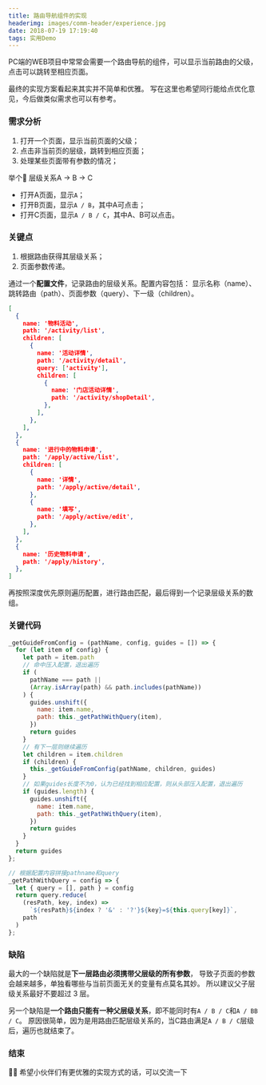 ```yaml
---
title: 路由导航组件的实现
headerimg: images/comm-header/experience.jpg
date: 2018-07-19 17:19:40
tags: 实用Demo
---
```

PC端的WEB项目中常常会需要一个路由导航的组件，可以显示当前路由的父级，点击可以跳转至相应页面。
<!-- more -->
最终的实现方案看起来其实并不简单和优雅。
写在这里也希望同行能给点优化意见，今后做类似需求也可以有参考。

### 需求分析

1. 打开一个页面，显示当前页面的父级；
2. 点击非当前页的层级，跳转到相应页面；
3. 处理某些页面带有参数的情况；

  举个🌰 层级关系A -> B -> C
  - 打开A页面，显示`A`；
  - 打开B页面，显示`A / B`，其中A可点击；
  - 打开C页面，显示`A / B / C`，其中A、B可以点击。

### 关键点

1. 根据路由获得其层级关系；
2. 页面参数传递。

通过一个**配置文件**，记录路由的层级关系。配置内容包括：
显示名称（name）、跳转路由（path）、页面参数（query）、下一级（children）。

```json
[
  {
    name: '物料活动',
    path: '/activity/list',
    children: [
      {
        name: '活动详情',
        path: '/activity/detail',
        query: ['activity'],
        children: [
          {
            name: '门店活动详情',
            path: '/activity/shopDetail',
          },
        ],
      },
    ],
  },
  {
    name: '进行中的物料申请',
    path: '/apply/active/list',
    children: [
      {
        name: '详情',
        path: '/apply/active/detail',
      },
      {
        name: '填写',
        path: '/apply/active/edit',
      },
    ],
  },
  {
    name: '历史物料申请',
    path: '/apply/history',
  },
]
```

再按照深度优先原则遍历配置，进行路由匹配，最后得到一个记录层级关系的数组。

### 关键代码

```js
_getGuideFromConfig = (pathName, config, guides = []) => {
  for (let item of config) {
    let path = item.path
    // 命中压入配置，退出遍历
    if (
      pathName === path ||
      (Array.isArray(path) && path.includes(pathName))
    ) {
      guides.unshift({
        name: item.name,
        path: this._getPathWithQuery(item),
      })
      return guides
    }
    // 有下一层则继续遍历
    let children = item.children
    if (children) {
      this._getGuideFromConfig(pathName, children, guides)
    }
    // 如果guides长度不为0，认为已经找到相应配置，则从头部压入配置，退出遍历
    if (guides.length) {
      guides.unshift({
        name: item.name,
        path: this._getPathWithQuery(item),
      })
      return guides
    }
  }
  return guides
};

// 根据配置内容拼接pathname和query
_getPathWithQuery = config => {
  let { query = [], path } = config
  return query.reduce(
    (resPath, key, index) =>
      `${resPath}${index ? '&' : '?'}${key}=${this.query[key]}`,
    path
  )
};
```

### 缺陷

最大的一个缺陷就是**下一层路由必须携带父层级的所有参数**，
导致子页面的参数会越来越多，单独看哪些与当前页面无关的变量有点莫名其妙。
所以建议父子层级关系最好不要超过 3 层。

另一个缺陷是**一个路由只能有一种父层级关系**，即不能同时有`A / B / C`和`A / BB / C`。
原因很简单，因为是用路由匹配层级关系的，当C路由满足`A / B / C`层级后，遍历也就结束了。

### 结束

👶🏻 希望小伙伴们有更优雅的实现方式的话，可以交流一下
